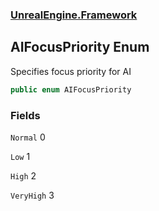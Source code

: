 ### [UnrealEngine.Framework](./UnrealEngine-Framework.md 'UnrealEngine.Framework')
## AIFocusPriority Enum
Specifies focus priority for AI  
```csharp
public enum AIFocusPriority
```
### Fields
<a name='UnrealEngine-Framework-AIFocusPriority-Normal'></a>
`Normal` 0  
  
  
<a name='UnrealEngine-Framework-AIFocusPriority-Low'></a>
`Low` 1  
  
  
<a name='UnrealEngine-Framework-AIFocusPriority-High'></a>
`High` 2  
  
  
<a name='UnrealEngine-Framework-AIFocusPriority-VeryHigh'></a>
`VeryHigh` 3  
  
  
